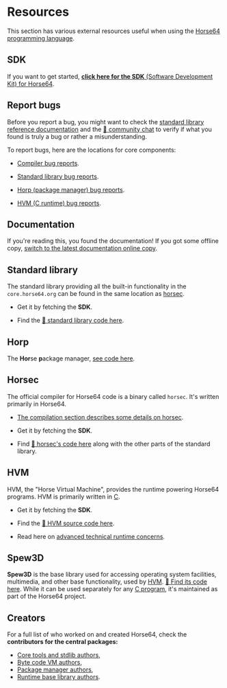 
<!-- For license of this file, see LICENSE.md in the base folder. -->

Resources
=========

This section has various external resources useful when using the
[Horse64 programming language](https://horse64.org).


SDK
---

If you want to get started, [**click here for
the SDK** (Software Development Kit) for Horse64](
https://horse64.org/download
).


Report bugs
-----------

Before you report a bug, you might want to check the
[standard library reference documentation](
./docs/FIXME)
and the [💬 community chat](https://horse64.org/chat)
to verify if what you found is truly a bug or rather
a misunderstanding.

To report bugs, here are the locations for core components:

- [Compiler bug reports](
  https://codeberg.org/Horse64/core.horse64.org/issues).

- [Standard library bug reports](
  https://codeberg.org/Horse64/core.horse64.org/issues).

- [Horp (package manager) bug reports](
  https://codeberg.org/Horse64/horp.horse64.org/issues).

- [HVM (C runtime) bug reports](
  https://codeberg.org/Horse64/hvm.horse64.org/issues).


Documentation
-------------

If you're reading this, you found the documentation! If you got
some offline copy, [switch to the latest documentation
online copy](https://horse64.org/docs/Welcome).


Standard library
----------------

The standard library providing all the built-in functionality in
the `core.horse64.org` can be found in the same location as
[horsec](#Horsec).

- Get it by fetching the **SDK**.

- Find the [🧬 standard library code here](
  https://codeberg.org/Horse64/core.horse64.org/src/branch/main/src).


Horp
----

The **Hor**se **p**ackage manager, [see code here](
https://codeberg.org/Horse64/horp.horse64.org/).


Horsec
------

The official compiler for Horse64 code is a binary called `horsec`.
It's written primarily in Horse64.

- [The compilation section describes some details on horsec](
  /docs/Compilation.md).

- Get it by fetching the **SDK**.

- Find [🧬 horsec's code here](
  https://codeberg.org/Horse64/core.horse64.org/src/branch/main/src/compiler/)
  along with the other parts of the standard library.


HVM
---

HVM, the "Horse Virtual Machine", provides the
runtime powering Horse64 programs.
HVM is primarily written in [C](
https://en.wikipedia.org/wiki/C_%28programming_language%29).

- Get it by fetching the **SDK**.

- Find the [🧬 HVM source code here](
  https://codeberg.org/Horse64/hvm.horse64.org/src/branch/main/src/
  ).

- Read here on [advanced technical runtime concerns](
  /docs/Runtime%20Concerns.md).


Spew3D
------

**Spew3D** is the base library used for accessing operating system
facilities, multimedia, and other base functionality, used
by [HVM](#hvm). [🧬 Find its code here](
https://codeberg.org/Spew3D/Spew3D).
While it can be used separately for any [C program](
https://en.wikipedia.org/wiki/C_%28programming_language%29),
it's maintained as part of the Horse64 project.


Creators
--------

For a full list of who worked on and created Horse64,
check the **contributors for the central packages:**

- [Core tools and stdlib authors](
  https://codeberg.org/Horse64/core.horse64.org/src/branch/main/AUTHORS.md),
- [Byte code VM authors](
  https://codeberg.org/Horse64/hvm.horse64.org/src/branch/main/AUTHORS.md),
- [Package manager authors](
  https://codeberg.org/Horse64/horp.horse64.org/src/branch/main/AUTHORS.md),
- [Runtime base library authors](
  https://codeberg.org/Spew3D/Spew3D/src/branch/main/AUTHORS.md).


